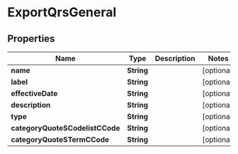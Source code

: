 

# ExportQrsGeneral


## Properties

| Name | Type | Description | Notes |
|------------ | ------------- | ------------- | -------------|
|**name** | **String** |  |  [optional] |
|**label** | **String** |  |  [optional] |
|**effectiveDate** | **String** |  |  [optional] |
|**description** | **String** |  |  [optional] |
|**type** | **String** |  |  [optional] |
|**categoryQuoteSCodelistCCode** | **String** |  |  [optional] |
|**categoryQuoteSTermCCode** | **String** |  |  [optional] |



